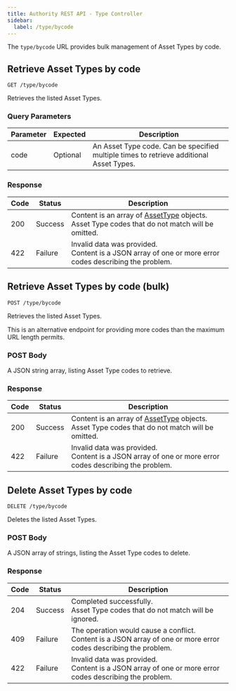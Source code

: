 ```yaml
---
title: Authority REST API - Type Controller
sidebar:
  label: /type/bycode
---
```


The `type/bycode` URL provides bulk management of Asset Types by code.

## Retrieve Asset Types by code

`GET /type/bycode`

Retrieves the listed Asset Types.

### Query Parameters

| Parameter | Expected | Description |
|-----------|----------|-------------|
| code      | Optional | An Asset Type code. Can be specified multiple times to retrieve additional Asset Types. |

### Response

| Code | Status  | Description |
|------|---------|-------------|
| 200  | Success | Content is an array of [AssetType](../../proto/authority/#assettype) objects.<br>Asset Type codes that do not match will be omitted.|
| 422  | Failure | Invalid data was provided.<br>Content is a JSON array of one or more error codes describing the problem. |

## Retrieve Asset Types by code (bulk)

`POST /type/bycode`

Retrieves the listed Asset Types.

This is an alternative endpoint for providing more codes than the maximum URL length permits.

### POST Body

A JSON string array, listing Asset Type codes to retrieve.

### Response

| Code | Status  | Description |
|------|---------|-------------|
| 200  | Success | Content is an array of [AssetType](../../proto/authority/#assettype) objects.<br>Asset Type codes that do not match will be omitted.|
| 422  | Failure | Invalid data was provided.<br>Content is a JSON array of one or more error codes describing the problem. |

## Delete Asset Types by code

`DELETE /type/bycode`

Deletes the listed Asset Types.

### POST Body

A JSON array of strings, listing the Asset Type codes to delete.

### Response

| Code | Status  | Description |
|------|---------|-------------|
| 204  | Success | Completed successfully.<br>Asset Type codes that do not match will be ignored. |
| 409  | Failure | The operation would cause a conflict.<br>Content is a JSON array of one or more error codes describing the problem. |
| 422  | Failure | Invalid data was provided.<br>Content is a JSON array of one or more error codes describing the problem. |
